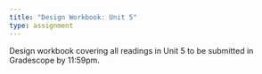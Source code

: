 ```yaml
---
title: "Design Workbook: Unit 5"
type: assignment
---
```

Design workbook covering all readings in Unit 5 to be submitted in Gradescope by 11:59pm.